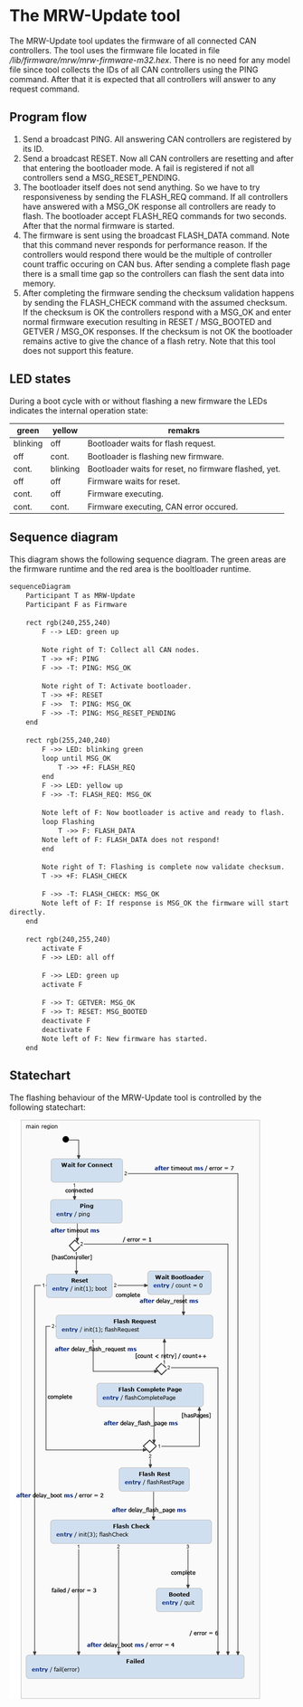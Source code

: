 # The MRW-Update tool
The MRW-Update tool updates the firmware of all connected CAN controllers.
The tool uses the firmware file located in file
*/lib/firmware/mrw/mrw-firmware-m32.hex*. There is no need for any model file since tool collects the IDs of all CAN controllers using the PING command. After that it is expected that all controllers will answer to any request command.

## Program flow
1. Send a broadcast PING. All answering CAN controllers are registered by its ID.
2. Send a broadcast RESET. Now all CAN controllers are resetting and after that entering the bootloader mode. A fail is registered if not all controllers send a MSG_RESET_PENDING.
3. The bootloader itself does not send anything. So we have to try responsiveness by sending the FLASH_REQ command. If all controllers have
answered with a MSG_OK response all controllers are ready to flash. The bootloader accept FLASH_REQ commands for two seconds. After that the normal firmware is started.
4. The firmware is sent using the broadcast FLASH_DATA command. Note that this command never responds for performance reason. If the controllers would respond there would be the multiple of controller count traffic occuring on CAN bus. After sending a complete flash page there is a small time gap so the controllers can flash the sent data into memory.
5. After completing the firmware sending the checksum validation happens by sending the FLASH_CHECK command with the assumed checksum. If the checksum is OK the controllers respond with a MSG_OK and enter normal firmware execution resulting in RESET / MSG_BOOTED and GETVER / MSG_OK responses. If the checksum is not OK the bootloader remains active to give the chance of a flash retry. Note that this tool does not support this
feature.

## LED states

During a boot cycle with or without flashing a new firmware the LEDs indicates the internal operation state:

green|yellow|remakrs
----|----|---------
blinking|off|Bootloader waits for flash request.
off|cont.|Bootloader is flashing new firmware.
cont.|blinking|Bootloader waits for reset, no firmware flashed, yet.
off|off|Firmware waits for reset.
cont.|off|Firmware executing.
cont.|cont.|Firmware executing, CAN error occured.

## Sequence diagram
This diagram shows the following sequence diagram. The green areas are the firmware runtime and the red area is the booltloader runtime.

```mermaid
sequenceDiagram
	Participant T as MRW-Update
	Participant F as Firmware

	rect rgb(240,255,240)
		F --> LED: green up

		Note right of T: Collect all CAN nodes.
		T ->> +F: PING
		F ->> -T: PING: MSG_OK

		Note right of T: Activate bootloader.
		T ->> +F: RESET
		F ->>  T: PING: MSG_OK
		F ->> -T: PING: MSG_RESET_PENDING
	end

	rect rgb(255,240,240)
		F ->> LED: blinking green
		loop until MSG_OK
			T ->> +F: FLASH_REQ
		end
		F ->> LED: yellow up
		F ->> -T: FLASH_REQ: MSG_OK

		Note left of F: Now bootloader is active and ready to flash.
		loop Flashing
			T ->> F: FLASH_DATA
		Note left of F: FLASH_DATA does not respond!
		end

		Note right of T: Flashing is complete now validate checksum.
		T ->> +F: FLASH_CHECK

		F ->> -T: FLASH_CHECK: MSG_OK
		Note left of F: If response is MSG_OK the firmware will start  directly.
	end

	rect rgb(240,255,240)
		activate F
		F ->> LED: all off

		F ->> LED: green up
		activate F

		F ->> T: GETVER: MSG_OK
		F ->> T: RESET: MSG_BOOTED
		deactivate F
		deactivate F
		Note left of F: New firmware has started.
	end
```

## Statechart
The flashing behaviour of the MRW-Update tool is controlled by the following statechart:

<img src="../../statecharts/images/UpdateStatechart_0.png"/>
